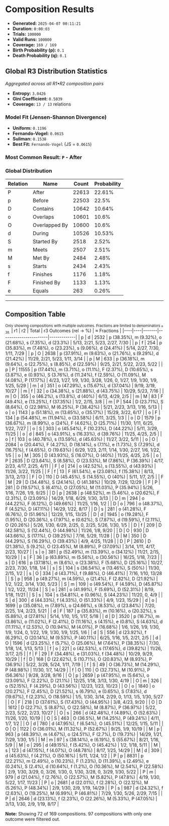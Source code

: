 # Composition Results
- **Generated:** `2025-04-07 00:11:21`
- **Duration:** `0:00:03`
- **Trials:** `100000`
- **Valid Runs:** `100000`
- **Coverage:** `169 / 169`
- **Birth Probability (p):** `0.1`
- **Death Probability (q):** `0.1`

## Global R3 Distribution Statistics
*Aggregated across all R1•R2 composition pairs*

- **Entropy:** `3.0426`
- **Gini Coefficient:** `0.5039`
- **Coverage:** `13 / 13` relations

### Model Fit (Jensen-Shannon Divergence)
- **Uniform:** `0.1196`
- **Fernando-Vogel:** `0.0615`
- **Suliman:** `0.1538`
- **Best Fit:** `Fernando-Vogel` (JS = `0.0615`)

### Most Common Result: `P` - After

### Global Distribution
| Relation | Name | Count | Probability |
|----------|------|-------|------------|
| P | After | 22613 | 22.61% |
| p | Before | 22503 | 22.5% |
| D | Contains | 10642 | 10.64% |
| o | Overlaps | 10601 | 10.6% |
| O | Overlapped By | 10600 | 10.6% |
| d | During | 10526 | 10.53% |
| S | Started By | 2518 | 2.52% |
| m | Meets | 2507 | 2.51% |
| M | Met By | 2484 | 2.48% |
| s | Starts | 2434 | 2.43% |
| f | Finishes | 1176 | 1.18% |
| F | Finished By | 1133 | 1.13% |
| e | Equals | 263 | 0.26% |

---

## Composition Table
<sub>Only showing compositions with multiple outcomes. Fractions are limited to denominators `≤ 30`.</sub>
| r1 | r2 | Total | r3 Outcomes (rel → %) | ≈ Fractions |
|----|----|-------|-----------------------|-------------|
| p | d | 2532 | p (38.35%), m (9.32%), o (21.68%), s (7.35%), d (23.3%) | 5/13, 2/21, 5/23, 2/27, 7/30 |
| p | f | 254 | p (35.83%), m (7.48%), o (23.23%), s (9.06%), d (24.41%) | 5/14, 2/27, 7/30, 1/11, 7/29 |
| p | O | 2638 | p (37.91%), m (9.63%), o (21.76%), s (9.29%), d (21.42%) | 11/29, 2/21, 5/23, 1/11, 3/14 |
| p | M | 633 | p (36.18%), m (9.64%), o (22.75%), s (8.85%), d (22.59%) | 9/25, 2/21, 5/22, 2/23, 5/22 |
| p | P | 11555 | p (17.44%), m (3.71%), o (11.1%), F (2.37%), D (10.65%), s (3.87%), e (0.93%), S (3.76%), d (11.24%), f (2.59%), O (11.09%), M (4.08%), P (17.17%) | 4/23, 1/27, 1/9, 1/30, 3/28, 1/26, 0, 1/27, 1/9, 1/30, 1/9, 1/25, 5/29 |
| m | d | 351 | o (47.29%), s (15.67%), d (37.04%) | 9/19, 3/19, 10/27 |
| m | f | 32 | o (34.38%), s (21.88%), d (43.75%) | 10/29, 5/23, 7/16 |
| m | O | 355 | o (46.2%), s (13.8%), d (40%) | 6/13, 4/29, 2/5 |
| m | M | 83 | F (49.4%), e (13.25%), f (37.35%) | 1/2, 2/15, 3/8 |
| m | P | 544 | D (23.71%), S (8.64%), O (22.98%), M (6.25%), P (38.42%) | 5/21, 2/23, 3/13, 1/16, 5/13 |
| o | o | 1143 | p (51.18%), m (13.65%), o (35.17%) | 15/29, 3/22, 6/17 |
| o | F | 134 | p (54.48%), m (11.94%), o (33.58%) | 6/11, 3/25, 1/3 |
| o | D | 1579 | p (36.67%), m (8.99%), o (24%), F (4.62%), D (25.71%) | 11/30, 1/11, 6/25, 1/22, 7/27 |
| o | S | 303 | o (45.54%), F (10.23%), D (44.22%) | 5/11, 3/29, 11/25 |
| o | d | 845 | o (43.91%), s (16.33%), d (39.76%) | 11/25, 4/25, 2/5 |
| o | f | 103 | o (40.78%), s (13.59%), d (45.63%) | 11/27, 3/22, 5/11 |
| o | O | 2084 | o (20.44%), F (4.27%), D (18.14%), s (7.1%), e (1.73%), S (7.29%), d (16.75%), f (4.65%), O (19.63%) | 6/29, 1/23, 2/11, 1/14, 1/30, 2/27, 1/6, 1/22, 1/5 |
| o | M | 305 | D (43.93%), S (16.07%), O (40%) | 11/25, 4/25, 2/5 |
| o | P | 2635 | D (23.64%), S (8.58%), O (23.53%), M (7.86%), P (36.39%) | 4/17, 2/23, 4/17, 2/25, 4/11 |
| F | d | 214 | o (42.52%), s (13.55%), d (43.93%) | 11/26, 3/22, 11/25 |
| F | f | 13 | F (61.54%), e (23.08%), f (15.38%) | 8/13, 3/13, 2/13 |
| F | O | 110 | D (45.45%), S (14.55%), O (40%) | 5/11, 1/7, 2/5 |
| F | M | 29 | D (34.48%), S (24.14%), O (41.38%) | 10/29, 7/29, 12/29 |
| F | P | 281 | D (19.57%), S (6.41%), O (27.05%), M (11.03%), P (35.94%) | 5/26, 1/16, 7/26, 1/9, 9/25 |
| D | p | 2638 | p (48.52%), m (5.46%), o (20.62%), F (2.31%), D (23.09%) | 14/29, 1/18, 6/29, 1/30, 3/13 |
| D | m | 294 | o (44.22%), F (6.12%), D (49.66%) | 11/25, 1/16, 1/2 |
| D | o | 796 | o (48.37%), F (4.52%), D (47.11%) | 14/29, 1/22, 8/17 |
| D | s | 281 | o (41.28%), F (6.76%), D (51.96%) | 12/29, 1/15, 13/25 |
| D | d | 1945 | o (19.28%), F (1.95%), D (20.36%), s (7.97%), e (0.62%), S (7.87%), d (19.59%), f (2.11%), O (20.26%) | 5/26, 1/30, 6/29, 2/25, 0, 2/25, 5/26, 1/30, 1/5 |
| D | f | 209 | D (42.58%), S (12.44%), O (44.98%) | 11/26, 1/8, 9/20 |
| D | O | 930 | D (43.66%), S (17.1%), O (39.25%) | 7/16, 5/29, 11/28 |
| D | M | 350 | D (44.29%), S (16.29%), O (39.43%) | 4/9, 4/25, 11/28 |
| D | P | 2610 | D (21.38%), S (9.2%), O (23.45%), M (8.89%), P (37.09%) | 3/14, 1/11, 4/17, 2/23, 10/27 |
| s | o | 381 | p (52.49%), m (13.39%), o (34.12%) | 11/21, 2/15, 10/29 |
| s | F | 36 | p (63.89%), m (5.56%), o (30.56%) | 16/25, 1/18, 7/23 |
| s | D | 616 | p (37.18%), m (8.6%), o (23.38%), F (5.68%), D (25.16%) | 10/27, 2/23, 7/30, 1/18, 1/4 |
| s | S | 104 | s (36.54%), e (13.46%), S (50%) | 11/30, 2/15, 1/2 |
| s | O | 334 | d (43.71%), f (9.88%), O (46.41%) | 7/16, 1/10, 13/28 |
| S | p | 958 | p (49.27%), m (4.59%), o (21.4%), F (2.82%), D (21.92%) | 1/2, 1/22, 3/14, 1/30, 5/23 |
| S | m | 109 | o (49.54%), F (4.59%), D (45.87%) | 1/2, 1/22, 11/24 |
| S | o | 281 | o (41.99%), F (5.69%), D (52.31%) | 8/19, 1/18, 11/21 |
| S | s | 104 | s (54.81%), e (0.96%), S (44.23%) | 11/20, 0, 4/9 |
| S | d | 300 | d (44.33%), f (4.33%), O (51.33%) | 4/9, 1/23, 15/29 |
| d | o | 1699 | p (35.08%), m (7.89%), o (24.66%), s (8.53%), d (23.84%) | 7/20, 2/25, 1/4, 2/23, 5/21 |
| d | F | 187 | p (35.83%), m (10.16%), o (20.32%), s (5.88%), d (27.81%) | 5/14, 1/10, 1/5, 1/17, 5/18 |
| d | D | 3520 | p (16.7%), m (3.86%), o (11.02%), F (2.41%), D (11.16%), s (4.15%), e (0.8%), S (4.63%), d (11.11%), f (2.53%), O (10.94%), M (4.01%), P (16.68%) | 1/6, 1/26, 1/9, 1/30, 1/9, 1/24, 0, 1/22, 1/9, 1/30, 1/9, 1/25, 1/6 |
| d | S | 556 | d (23.92%), f (6.29%), O (20.14%), M (9.53%), P (40.11%) | 6/25, 1/16, 1/5, 2/21, 2/5 |
| d | O | 1596 | d (23.25%), f (5.7%), O (25.06%), M (7.64%), P (38.35%) | 7/30, 1/18, 1/4, 1/13, 5/13 |
| f | o | 221 | o (42.53%), s (17.65%), d (39.82%) | 11/26, 3/17, 2/5 |
| f | F | 29 | F (34.48%), e (31.03%), f (34.48%) | 10/29, 9/29, 10/29 |
| f | D | 168 | D (22.62%), S (10.71%), O (20.83%), M (8.93%), P (36.9%) | 5/22, 3/28, 5/24, 1/11, 7/19 |
| f | S | 49 | O (36.73%), M (14.29%), P (48.98%) | 11/30, 1/7, 14/29 |
| f | O | 110 | O (32.73%), M (10.91%), P (56.36%) | 9/28, 3/28, 9/16 |
| O | p | 2659 | p (47.95%), m (5.64%), o (23.09%), F (2.22%), D (21.1%) | 12/25, 1/18, 3/13, 1/30, 4/19 |
| O | m | 326 | o (52.15%), F (4.29%), D (43.56%) | 12/23, 1/23, 10/23 |
| O | o | 1840 | o (20.27%), F (2.45%), D (21.52%), s (6.79%), e (0.65%), S (7.83%), d (19.67%), f (2.23%), O (18.59%) | 1/5, 1/30, 3/14, 2/29, 0, 1/13, 1/5, 1/30, 5/27 |
| O | F | 218 | D (37.61%), S (17.43%), O (44.95%) | 3/8, 4/23, 9/20 |
| O | D | 1612 | D (22.7%), S (8.87%), O (22.58%), M (8.87%), P (36.97%) | 5/22, 2/23, 5/22, 2/23, 10/27 |
| O | s | 266 | d (42.48%), f (4.89%), O (52.63%) | 11/26, 1/20, 10/19 |
| O | S | 463 | O (36.5%), M (14.25%), P (49.24%) | 4/11, 1/7, 1/2 |
| O | d | 780 | d (47.95%), f (6.54%), O (45.51%) | 12/25, 1/15, 5/11 |
| O | O | 1122 | O (36.01%), M (11.32%), P (52.67%) | 9/25, 1/9, 10/19 |
| M | p | 963 | p (48.39%), m (4.67%), o (24.51%), F (2.7%), D (19.73%) | 14/29, 1/21, 7/29, 1/30, 1/5 |
| M | m | 97 | s (38.14%), e (6.19%), S (55.67%) | 8/21, 1/16, 5/9 |
| M | o | 295 | d (49.15%), f (5.42%), O (45.42%) | 1/2, 1/18, 5/11 |
| M | s | 123 | d (47.15%), f (4.07%), O (48.78%) | 8/17, 1/25, 14/29 |
| M | d | 309 | d (45.63%), f (4.21%), O (50.16%) | 5/11, 1/24, 1/2 |
| P | p | 8831 | p (22.21%), m (2.49%), o (10.23%), F (1.23%), D (11.39%), s (2.49%), e (0.24%), S (2.4%), d (10.64%), f (1.2%), O (10.36%), M (2.54%), P (22.58%) | 2/9, 1/30, 3/29, 0, 3/26, 1/30, 0, 1/30, 3/28, 0, 3/29, 1/30, 5/22 |
| P | m | 979 | d (21.04%), f (2.76%), O (22.57%), M (5.82%), P (47.8%) | 4/19, 1/30, 5/22, 1/17, 11/23 |
| P | o | 2681 | d (22.01%), f (2.28%), O (22.12%), M (5.26%), P (48.34%) | 2/9, 1/30, 2/9, 1/19, 14/29 |
| P | s | 987 | d (24.32%), f (2.63%), O (19.25%), M (6.99%), P (46.81%) | 7/29, 1/30, 5/26, 2/29, 7/15 |
| P | d | 2646 | d (23.13%), f (2.23%), O (22.26%), M (5.33%), P (47.05%) | 3/13, 1/30, 2/9, 1/19, 8/17 |

**Note:** Showing 72 of 169 compositions. 97 compositions with only one outcome were filtered out.